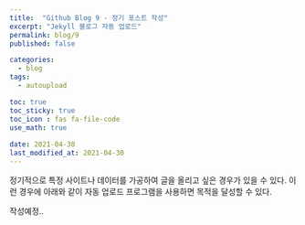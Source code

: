 ```yaml
---
title:  "Github Blog 9 - 정기 포스트 작성"
excerpt: "Jekyll 블로그 자동 업로드"
permalink: blog/9
published: false

categories:
  - blog
tags:
  - autoupload

toc: true
toc_sticky: true
toc_icon : fas fa-file-code
use_math: true
 
date: 2021-04-30
last_modified_at: 2021-04-30
---
```


정기적으로 특정 사이트나 데이터를 가공하여 글을 올리고 싶은 경우가 있을 수 있다. 이런 경우에 아래와 같이 자동 업로드 프로그램을 사용하면 목적을 달성할 수 있다.  

작성예정.. 